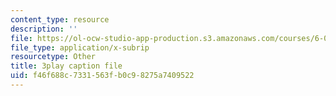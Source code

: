 ```yaml
---
content_type: resource
description: ''
file: https://ol-ocw-studio-app-production.s3.amazonaws.com/courses/6-006-introduction-to-algorithms-spring-2020/f46f688c7331563fb0c98275a7409522_U1JYwHcFfso.vtt
file_type: application/x-subrip
resourcetype: Other
title: 3play caption file
uid: f46f688c-7331-563f-b0c9-8275a7409522
---
```

